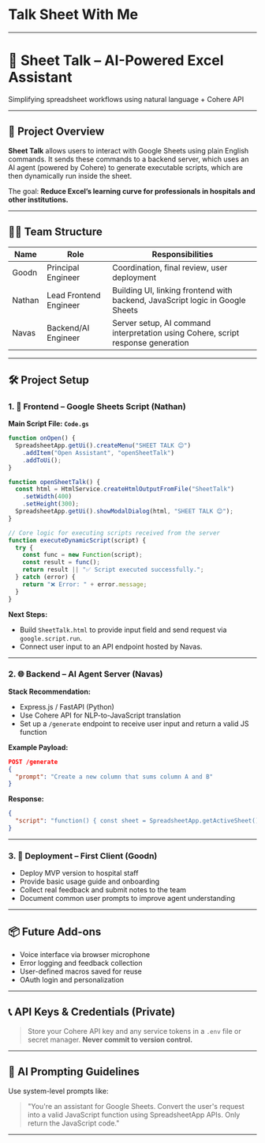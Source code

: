 # Talk Sheet With Me

---

# 🧠 Sheet Talk – AI-Powered Excel Assistant

Simplifying spreadsheet workflows using natural language + Cohere API

---

## 🚀 Project Overview

**Sheet Talk** allows users to interact with Google Sheets using plain English commands. It sends these commands to a backend server, which uses an AI agent (powered by Cohere) to generate executable scripts, which are then dynamically run inside the sheet.

The goal: **Reduce Excel’s learning curve for professionals in hospitals and other institutions.**

---

## 🧑‍💻 Team Structure

| Name   | Role                   | Responsibilities                                                                 |
| ------ | ---------------------- | -------------------------------------------------------------------------------- |
| Goodn  | Principal Engineer     | Coordination, final review, user deployment                                      |
| Nathan | Lead Frontend Engineer | Building UI, linking frontend with backend, JavaScript logic in Google Sheets    |
| Navas  | Backend/AI Engineer    | Server setup, AI command interpretation using Cohere, script response generation |

---

## 🛠️ Project Setup

### 1. 📁 Frontend – Google Sheets Script (Nathan)

**Main Script File: `Code.gs`**

```javascript
function onOpen() {
  SpreadsheetApp.getUi().createMenu("SHEET TALK 😊")
    .addItem("Open Assistant", "openSheetTalk")
    .addToUi();
}

function openSheetTalk() {
  const html = HtmlService.createHtmlOutputFromFile("SheetTalk")
    .setWidth(400)
    .setHeight(300);
  SpreadsheetApp.getUi().showModalDialog(html, "SHEET TALK 😊");
}

// Core logic for executing scripts received from the server
function executeDynamicScript(script) {
  try {
    const func = new Function(script);
    const result = func();
    return result || "✅ Script executed successfully.";
  } catch (error) {
    return "❌ Error: " + error.message;
  }
}
```

**Next Steps:**

* Build `SheetTalk.html` to provide input field and send request via `google.script.run`.
* Connect user input to an API endpoint hosted by Navas.

---

### 2. 🌐 Backend – AI Agent Server (Navas)

**Stack Recommendation:**

* Express.js / FastAPI (Python)
* Use Cohere API for NLP-to-JavaScript translation
* Set up a `/generate` endpoint to receive user input and return a valid JS function

**Example Payload:**

```json
POST /generate
{
  "prompt": "Create a new column that sums column A and B"
}
```

**Response:**

```json
{
  "script": "function() { const sheet = SpreadsheetApp.getActiveSheet(); const data = sheet.getDataRange().getValues(); for (let i = 1; i < data.length; i++) { sheet.getRange(i + 1, 4).setValue(data[i][0] + data[i][1]); } }"
}
```

---

### 3. 🧪 Deployment – First Client (Goodn)

* Deploy MVP version to hospital staff
* Provide basic usage guide and onboarding
* Collect real feedback and submit notes to the team
* Document common user prompts to improve agent understanding

---

## 📦 Future Add-ons

* Voice interface via browser microphone
* Error logging and feedback collection
* User-defined macros saved for reuse
* OAuth login and personalization

---

## 📞 API Keys & Credentials (Private)

> Store your Cohere API key and any service tokens in a `.env` file or secret manager. **Never commit to version control.**

---

## 🧠 AI Prompting Guidelines

Use system-level prompts like:

> "You're an assistant for Google Sheets. Convert the user's request into a valid JavaScript function using SpreadsheetApp APIs. Only return the JavaScript code."

---

